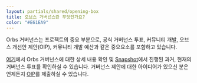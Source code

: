 ```yaml
---
layout: partials/shared/opening-box
title: 오브스 거버넌스란 무엇인가요?
color: "#E61EA9"
---
```


Orbs 거버넌스는 프로젝트의 중요 부분으로, 공식 거버넌스 투표, 커뮤니티 개발, 오브스 개선안 제안(OIP), 커뮤니티 개발 예산과 같은 중요요소를 포함하고 있습니다.

[여기](https://orbskorea.medium.com/orbs-%EA%B1%B0%EB%B2%84%EB%84%8C%EC%8A%A4-governance-%EC%95%88%EB%82%B4-9e9e6dc75a37)에서 Orbs 거버넌스에 대한 상세 내용 확인 및 [Snapshot](https://snapshot.org/#/orbs-network.eth)에서 진행된 과거, 현재의 거버넌스 투표를 확인하실 수 있습니다. 거버넌스 제안에 대한 아이디어가 있으신 분은 언제든지 [OIP](https://github.com/orbs-network/OIPs/issues/1)를 제출하실 수 있습니다.
